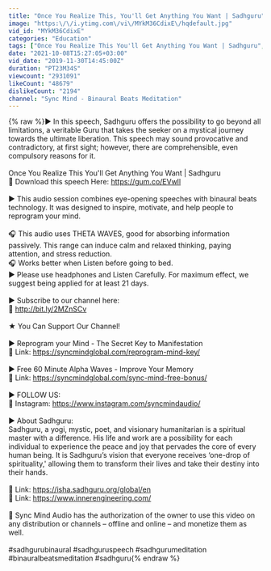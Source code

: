 ```yaml
---
title: "Once You Realize This, You'll Get Anything You Want | Sadhguru"
image: "https:\/\/i.ytimg.com\/vi\/MYkM36CdixE\/hqdefault.jpg"
vid_id: "MYkM36CdixE"
categories: "Education"
tags: ["Once You Realize This You'll Get Anything You Want | Sadhguru","you'll get anything you want","what is it that is blocking your changes?"]
date: "2021-10-08T15:27:05+03:00"
vid_date: "2019-11-30T14:45:00Z"
duration: "PT23M34S"
viewcount: "2931091"
likeCount: "48679"
dislikeCount: "2194"
channel: "Sync Mind - Binaural Beats Meditation"
---
```

{% raw %}► In this speech, Sadhguru offers the possibility to go beyond all limitations, a veritable Guru that takes the seeker on a mystical journey towards the ultimate liberation. This speech may sound provocative and contradictory, at first sight; however, there are comprehensible, even compulsory reasons for it. <br /><br />Once You Realize This You'll Get Anything You Want | Sadhguru<br />🔗 Download this speech Here: <a rel="nofollow" target="blank" href="https://gum.co/EVwll">https://gum.co/EVwll</a><br /><br />► This audio session combines eye-opening speeches with binaural beats technology. It was designed to inspire, motivate, and help people to reprogram your mind.<br /><br />🎧 This audio uses THETA WAVES, good for absorbing information passively. This range can induce calm and relaxed thinking, paying attention, and stress reduction.<br />🎧 Works better when Listen before going to bed.<br />► Please use headphones and Listen Carefully. For maximum effect, we suggest being applied for at least 21 days.<br /><br />► Subscribe to our channel here:<br />🔗 <a rel="nofollow" target="blank" href="http://bit.ly/2MZnSCv">http://bit.ly/2MZnSCv</a><br /><br />★ You Can Support Our Channel!<br /><br />► Reprogram your Mind - The Secret Key to Manifestation<br />🔗 Link: <a rel="nofollow" target="blank" href="https://syncmindglobal.com/reprogram-mind-key/">https://syncmindglobal.com/reprogram-mind-key/</a><br /><br />► Free 60 Minute Alpha Waves - Improve Your Memory<br />🔗 Link: <a rel="nofollow" target="blank" href="https://syncmindglobal.com/sync-mind-free-bonus/">https://syncmindglobal.com/sync-mind-free-bonus/</a><br /><br />► FOLLOW US:<br />🔗 Instagram: <a rel="nofollow" target="blank" href="https://www.instagram.com/syncmindaudio/">https://www.instagram.com/syncmindaudio/</a><br /><br />► About Sadhguru:<br />Sadhguru, a yogi, mystic, poet, and visionary humanitarian is a spiritual master with a difference. His life and work are a possibility for each individual to experience the peace and joy that pervades the core of every human being. It is Sadhguru’s vision that everyone receives ‘one-drop of spirituality,' allowing them to transform their lives and take their destiny into their hands.<br /><br />📎 Link: <a rel="nofollow" target="blank" href="https://isha.sadhguru.org/global/en">https://isha.sadhguru.org/global/en</a><br />📎 Link: <a rel="nofollow" target="blank" href="https://www.innerengineering.com/">https://www.innerengineering.com/</a><br /><br />📌 Sync Mind Audio has the authorization of the owner to use this video on any distribution or channels – offline and online – and monetize them as well.<br /><br />#sadhgurubinaural #sadhguruspeech #sadhgurumeditation #binauralbeatsmeditation #sadhguru{% endraw %}

